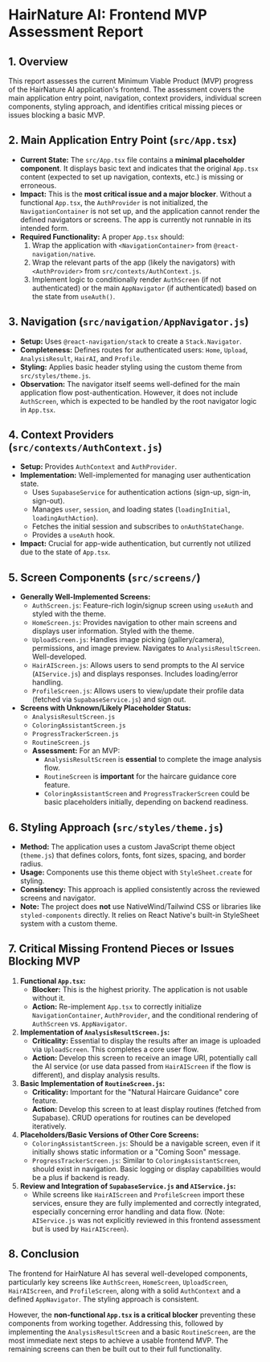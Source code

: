 # HairNature AI: Frontend MVP Assessment Report

## 1. Overview
This report assesses the current Minimum Viable Product (MVP) progress of the HairNature AI application's frontend. The assessment covers the main application entry point, navigation, context providers, individual screen components, styling approach, and identifies critical missing pieces or issues blocking a basic MVP.

## 2. Main Application Entry Point (`src/App.tsx`)
*   **Current State:** The `src/App.tsx` file contains a **minimal placeholder component**. It displays basic text and indicates that the original `App.tsx` content (expected to set up navigation, contexts, etc.) is missing or erroneous.
*   **Impact:** This is the **most critical issue and a major blocker**. Without a functional `App.tsx`, the `AuthProvider` is not initialized, the `NavigationContainer` is not set up, and the application cannot render the defined navigators or screens. The app is currently not runnable in its intended form.
*   **Required Functionality:** A proper `App.tsx` should:
    1.  Wrap the application with `<NavigationContainer>` from `@react-navigation/native`.
    2.  Wrap the relevant parts of the app (likely the navigators) with `<AuthProvider>` from `src/contexts/AuthContext.js`.
    3.  Implement logic to conditionally render `AuthScreen` (if not authenticated) or the main `AppNavigator` (if authenticated) based on the state from `useAuth()`.

## 3. Navigation (`src/navigation/AppNavigator.js`)
*   **Setup:** Uses `@react-navigation/stack` to create a `Stack.Navigator`.
*   **Completeness:** Defines routes for authenticated users: `Home`, `Upload`, `AnalysisResult`, `HairAI`, and `Profile`.
*   **Styling:** Applies basic header styling using the custom theme from `src/styles/theme.js`.
*   **Observation:** The navigator itself seems well-defined for the main application flow post-authentication. However, it does not include `AuthScreen`, which is expected to be handled by the root navigator logic in `App.tsx`.

## 4. Context Providers (`src/contexts/AuthContext.js`)
*   **Setup:** Provides `AuthContext` and `AuthProvider`.
*   **Implementation:** Well-implemented for managing user authentication state.
    *   Uses `SupabaseService` for authentication actions (sign-up, sign-in, sign-out).
    *   Manages `user`, `session`, and loading states (`loadingInitial`, `loadingAuthAction`).
    *   Fetches the initial session and subscribes to `onAuthStateChange`.
    *   Provides a `useAuth` hook.
*   **Impact:** Crucial for app-wide authentication, but currently not utilized due to the state of `App.tsx`.

## 5. Screen Components (`src/screens/`)
*   **Generally Well-Implemented Screens:**
    *   `AuthScreen.js`: Feature-rich login/signup screen using `useAuth` and styled with the theme.
    *   `HomeScreen.js`: Provides navigation to other main screens and displays user information. Styled with the theme.
    *   `UploadScreen.js`: Handles image picking (gallery/camera), permissions, and image preview. Navigates to `AnalysisResultScreen`. Well-developed.
    *   `HairAIScreen.js`: Allows users to send prompts to the AI service (`AIService.js`) and displays responses. Includes loading/error handling.
    *   `ProfileScreen.js`: Allows users to view/update their profile data (fetched via `SupabaseService.js`) and sign out.
*   **Screens with Unknown/Likely Placeholder Status:**
    *   `AnalysisResultScreen.js`
    *   `ColoringAssistantScreen.js`
    *   `ProgressTrackerScreen.js`
    *   `RoutineScreen.js`
    *   **Assessment:** For an MVP:
        *   `AnalysisResultScreen` is **essential** to complete the image analysis flow.
        *   `RoutineScreen` is **important** for the haircare guidance core feature.
        *   `ColoringAssistantScreen` and `ProgressTrackerScreen` could be basic placeholders initially, depending on backend readiness.

## 6. Styling Approach (`src/styles/theme.js`)
*   **Method:** The application uses a custom JavaScript theme object (`theme.js`) that defines colors, fonts, font sizes, spacing, and border radius.
*   **Usage:** Components use this theme object with `StyleSheet.create` for styling.
*   **Consistency:** This approach is applied consistently across the reviewed screens and navigator.
*   **Note:** The project does **not** use NativeWind/Tailwind CSS or libraries like `styled-components` directly. It relies on React Native's built-in StyleSheet system with a custom theme.

## 7. Critical Missing Frontend Pieces or Issues Blocking MVP

1.  **Functional `App.tsx`:**
    *   **Blocker:** This is the highest priority. The application is not usable without it.
    *   **Action:** Re-implement `App.tsx` to correctly initialize `NavigationContainer`, `AuthProvider`, and the conditional rendering of `AuthScreen` vs. `AppNavigator`.
2.  **Implementation of `AnalysisResultScreen.js`:**
    *   **Criticality:** Essential to display the results after an image is uploaded via `UploadScreen`. This completes a core user flow.
    *   **Action:** Develop this screen to receive an image URI, potentially call the AI service (or use data passed from `HairAIScreen` if the flow is different), and display analysis results.
3.  **Basic Implementation of `RoutineScreen.js`:**
    *   **Criticality:** Important for the "Natural Haircare Guidance" core feature.
    *   **Action:** Develop this screen to at least display routines (fetched from Supabase). CRUD operations for routines can be developed iteratively.
4.  **Placeholders/Basic Versions of Other Core Screens:**
    *   `ColoringAssistantScreen.js`: Should be a navigable screen, even if it initially shows static information or a "Coming Soon" message.
    *   `ProgressTrackerScreen.js`: Similar to `ColoringAssistantScreen`, should exist in navigation. Basic logging or display capabilities would be a plus if backend is ready.
5.  **Review and Integration of `SupabaseService.js` and `AIService.js`:**
    *   While screens like `HairAIScreen` and `ProfileScreen` import these services, ensure they are fully implemented and correctly integrated, especially concerning error handling and data flow. (Note: `AIService.js` was not explicitly reviewed in this frontend assessment but is used by `HairAIScreen`).

## 8. Conclusion
The frontend for HairNature AI has several well-developed components, particularly key screens like `AuthScreen`, `HomeScreen`, `UploadScreen`, `HairAIScreen`, and `ProfileScreen`, along with a solid `AuthContext` and a defined `AppNavigator`. The styling approach is consistent.

However, the **non-functional `App.tsx` is a critical blocker** preventing these components from working together. Addressing this, followed by implementing the `AnalysisResultScreen` and a basic `RoutineScreen`, are the most immediate next steps to achieve a usable frontend MVP. The remaining screens can then be built out to their full functionality.
